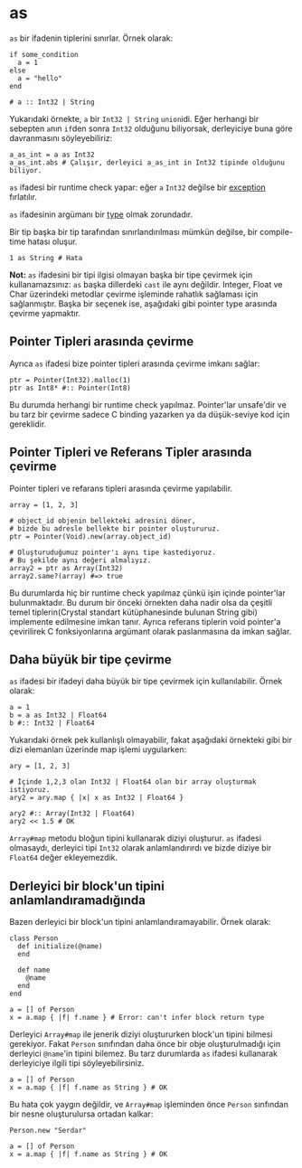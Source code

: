 # as

`as` bir ifadenin tiplerini sınırlar. Örnek olarak:

```crystal
if some_condition
  a = 1
else
  a = "hello"
end

# a :: Int32 | String
```

Yukarıdaki örnekte, `a` bir `Int32 | String` `union`idi. Eğer herhangi bir sebepten `a`nın `if`den sonra `Int32` olduğunu biliyorsak, derleyiciye buna göre davranmasını söyleyebiliriz:

```crystal
a_as_int = a as Int32
a_as_int.abs # Çalışır, derleyici a_as_int in Int32 tipinde olduğunu biliyor.
```

`as` ifadesi bir runtime check yapar: eğer `a` `Int32` değilse bir [exception](exception_handling.html) fırlatılır.

`as` ifadesinin argümanı bir [type](type_grammar.html) olmak zorundadır.

Bir tip başka bir tip tarafından sınırlandırılması mümkün değilse, bir compile-time hatası oluşur.

```crystal
1 as String # Hata
```

**Not:** `as` ifadesini bir tipi ilgisi olmayan başka bir tipe çevirmek için kullanamazsınız: `as` başka dillerdeki `cast` ile aynı değildir. Integer, Float ve Char üzerindeki metodlar çevirme işleminde rahatlık sağlaması için sağlanmıştır. Başka bir seçenek ise, aşağıdaki gibi pointer type arasında çevirme yapmaktır.

## Pointer Tipleri arasında çevirme

Ayrıca `as` ifadesi bize pointer tipleri arasında çevirme imkanı sağlar:

```crystal
ptr = Pointer(Int32).malloc(1)
ptr as Int8* #:: Pointer(Int8)
```

Bu durumda herhangi bir runtime check yapılmaz. Pointer'lar unsafe'dir ve bu tarz bir çevirme sadece C binding yazarken ya da düşük-seviye kod için gereklidir.

## Pointer Tipleri ve Referans Tipler arasında çevirme

Pointer tipleri ve refarans tipleri arasında çevirme yapılabilir.

```crystal
array = [1, 2, 3]

# object_id objenin bellekteki adresini döner,
# bizde bu adresle bellekte bir pointer oluştururuz.
ptr = Pointer(Void).new(array.object_id)

# Oluşturuduğumuz pointer'ı aynı tipe kastediyoruz.
# Bu şekilde aynı değeri almalıyız.
array2 = ptr as Array(Int32)
array2.same?(array) #=> true
```

Bu durumlarda hiç bir runtime check yapılmaz çünkü işin içinde
pointer'lar bulunmaktadır. Bu durum bir önceki örnekten daha
nadir olsa da çeşitli temel tiplerin(Crystal standart kütüphanesinde bulunan String gibi) implemente edilmesine imkan tanır. Ayrıca referans tiplerin void pointer'a çevirilirek C fonksiyonlarına argümant olarak paslanmasına da imkan sağlar.

## Daha büyük bir tipe çevirme

`as` ifadesi bir ifadeyi daha büyük bir tipe çevirmek için kullanılabilir. Örnek olarak:

```crystal
a = 1
b = a as Int32 | Float64
b #:: Int32 | Float64
```

Yukarıdaki örnek pek kullanlışlı olmayabilir, fakat aşağıdaki örnekteki gibi bir dizi elemanları üzerinde map işlemi uygularken:

```crystal
ary = [1, 2, 3]

# İçinde 1,2,3 olan Int32 | Float64 olan bir array oluşturmak istiyoruz.
ary2 = ary.map { |x| x as Int32 | Float64 }

ary2 #:: Array(Int32 | Float64)
ary2 << 1.5 # OK
```

`Array#map` metodu bloğun tipini kullanarak diziyi oluşturur.
 `as` ifadesi olmasaydı, derleyici tipi `Int32` olarak anlamlandırırdı ve bizde diziye bir `Float64` değer ekleyemezdik.

## Derleyici bir block'un tipini anlamlandıramadığında

Bazen derleyici bir block'un tipini anlamlandıramayabilir. Örnek olarak:

```crystal
class Person
  def initialize(@name)
  end

  def name
    @name
  end
end

a = [] of Person
x = a.map { |f| f.name } # Error: can't infer block return type
```

Derleyici `Array#map` ile jenerik diziyi oluştururken block'un tipini bilmesi gerekiyor. Fakat `Person` sınıfından daha önce bir obje oluşturulmadığı için derleyici `@name`'in tipini bilemez. Bu tarz durumlarda `as` ifadesi kullanarak derleyiciye ilgili tipi söyleyebilirsiniz.

```crystal
a = [] of Person
x = a.map { |f| f.name as String } # OK
```

Bu hata çok yaygın değildir, ve `Array#map` işleminden önce `Person` sınfından bir nesne oluşturulursa ortadan kalkar:

```crystal
Person.new "Serdar"

a = [] of Person
x = a.map { |f| f.name as String } # OK
```
